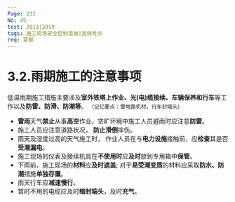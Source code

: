 ```yaml
---
Page: 232
No: 45
test: 2013|2019
tags: 施工现场安全控制措施|高频考点
req: 掌握
---
```

# 3.2.雨期施工的注意事项
低温雨期施工措施主要涉及**室外铁塔上作业、光(电)缆接续、车辆保养和行车**等工作以及**防雷、防滑、防潮等**。 `（记忆要点：雷电路机材，行车封端头）`

- **雷雨**天气**禁止**从事**高空**作业，空旷环境中施工人员避雨时应注意**防雷**。
- 施工人员应注意道路状况， **防止滑倒**摔伤。
- 雨天及湿度过高的天气施工时， 作业人员在与**电力设施**接触前，应**检查**其是否**受潮漏电**。 
- 施工现场的仪表及接续机具在**不使用时**应**及时**放到专用箱中**保管**。 
- 下雨前，施工现场的**材料**应**及时遮盖**; 对于**易受潮变质**的材料应采取**防水、防潮**措施**单独存置**。 
- 雨天行车应**减速慢行**。 
- 暂时不用的电缆应及时**缩封端头**，及时**充气**。